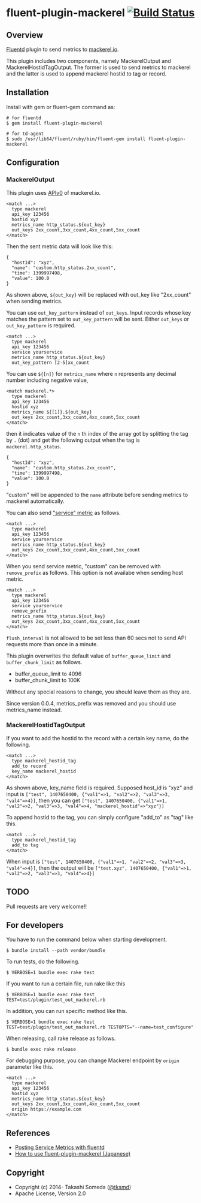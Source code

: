 # fluent-plugin-mackerel [![Build Status](https://travis-ci.org/tksmd/fluent-plugin-mackerel.png?branch=master)](https://travis-ci.org/tksmd/fluent-plugin-mackerel)

## Overview

[Fluentd](http://fluentd.org) plugin to send metrics to [mackerel.io](http://mackerel.io/).

This plugin includes two components, namely MackerelOutput and MackerelHostidTagOutput. The former is used to send metrics to mackerel and the latter is used to append mackerel hostid to tag or record.

## Installation

Install with gem or fluent-gem command as:

```
# for fluentd
$ gem install fluent-plugin-mackerel

# for td-agent
$ sudo /usr/lib64/fluent/ruby/bin/fluent-gem install fluent-plugin-mackerel
```

## Configuration

### MackerelOutput

This plugin uses [APIv0](http://help-ja.mackerel.io/entry/spec/api/v0) of mackerel.io.
```
<match ...>
  type mackerel
  api_key 123456
  hostid xyz
  metrics_name http_status.${out_key}
  out_keys 2xx_count,3xx_count,4xx_count,5xx_count
</match>
```

Then the sent metric data will look like this:
```
{
  "hostId": "xyz",
  "name": "custom.http_status.2xx_count",
  "time": 1399997498,
  "value": 100.0
}
```
As shown above, `${out_key}` will be replaced with out_key like "2xx_count" when sending metrics.

You can use `out_key_pattern` instead of `out_keys`. Input records whose key matches the pattern set to `out_key_pattern` will be sent. Either `out_keys` or `out_key_pattern` is required.

```
<match ...>
  type mackerel
  api_key 123456
  service yourservice
  metrics_name http_status.${out_key}
  out_key_pattern [2-5]xx_count
```

You can use `${[n]}` for `metrics_name` where `n` represents any decimal number including negative value,

```
<match mackerel.*>
  type mackerel
  api_key 123456
  hostid xyz
  metrics_name ${[1]}.${out_key}
  out_keys 2xx_count,3xx_count,4xx_count,5xx_count
</match>
```

then it indicates value of the `n` th index of the array got by splitting the tag by `.` (dot) and get the following output when the tag is `mackerel.http_status`.
```
{
  "hostId": "xyz",
  "name": "custom.http_status.2xx_count",
  "time": 1399997498,
  "value": 100.0
}
```
"custom" will be appended to the `name` attribute before sending metrics to mackerel automatically.

You can also send ["service" metric](http://help-ja.mackerel.io/entry/spec/api/v0#service-metric-value-post) as follows.
```
<match ...>
  type mackerel
  api_key 123456
  service yourservice
  metrics_name http_status.${out_key}
  out_keys 2xx_count,3xx_count,4xx_count,5xx_count
</match>
```

When you send service metric, "custom" can be removed with `remove_prefix` as follows.
This option is not availabe when sending host metric.

```
<match ...>
  type mackerel
  api_key 123456
  service yourservice
  remove_prefix
  metrics_name http_status.${out_key}
  out_keys 2xx_count,3xx_count,4xx_count,5xx_count
</match>
```

`flush_interval` is not allowed to be set less than 60 secs not to send API requests more than once in a minute.

This plugin overwrites the default value of `buffer_queue_limit` and `buffer_chunk_limit` as follows.

* buffer_queue_limit to 4096
* buffer_chunk_limit to 100K

Without any special reasons to change, you should leave them as they are.

Since version 0.0.4, metrics_prefix was removed and you should use metrics_name instead.

### MackerelHostidTagOutput

If you want to add the hostid to the record with a certain key name, do the following.
```
<match ...>
  type mackerel_hostid_tag
  add_to record
  key_name mackerel_hostid
</match>
```
As shown above, key_name field is required. Supposed host_id is "xyz" and input is `["test", 1407650400, {"val1"=>1, "val2"=>2, "val3"=>3, "val4"=>4}]`, then you can get `["test", 1407650400, {"val1"=>1, "val2"=>2, "val3"=>3, "val4"=>4, "mackerel_hostid"=>"xyz"}]`

To append hostid to the tag, you can simply configure "add_to" as "tag" like this.
```
<match ...>
  type mackerel_hostid_tag
  add_to tag
</match>
```
When input is `["test", 1407650400, {"val1"=>1, "val2"=>2, "val3"=>3, "val4"=>4}]`, then the output will be `["test.xyz", 1407650400, {"val1"=>1, "val2"=>2, "val3"=>3, "val4"=>4}]`

## TODO

Pull requests are very welcome!!

## For developers

You have to run the command below when starting development.
```
$ bundle install --path vendor/bundle
```

To run tests, do the following.
```
$ VERBOSE=1 bundle exec rake test
```

If you want to run a certain file, run rake like this
```
$ VERBOSE=1 bundle exec rake test TEST=test/plugin/test_out_mackerel.rb
```

In addition, you can run specific method like this.
```
$ VERBOSE=1 bundle exec rake test TEST=test/plugin/test_out_mackerel.rb TESTOPTS="--name=test_configure"
```

When releasing, call rake release as follows.
```
$ bundle exec rake release
```

For debugging purpose, you can change Mackerel endpoint by `origin` parameter like this.
```
<match ...>
  type mackerel
  api_key 123456
  hostid xyz
  metrics_name http_status.${out_key}
  out_keys 2xx_count,3xx_count,4xx_count,5xx_count
  origin https://example.com
</match>
```

## References

* [Posting Service Metrics with fluentd](http://help.mackerel.io/entry/advanced/fluentd)
* [How to use fluent-plugin-mackerel (Japanese)](http://qiita.com/tksmd/items/1212331a5a18afe520df)

## Copyright

* Copyright (c) 2014- Takashi Someda ([@tksmd](http://twitter.com/tksmd/))
* Apache License, Version 2.0
